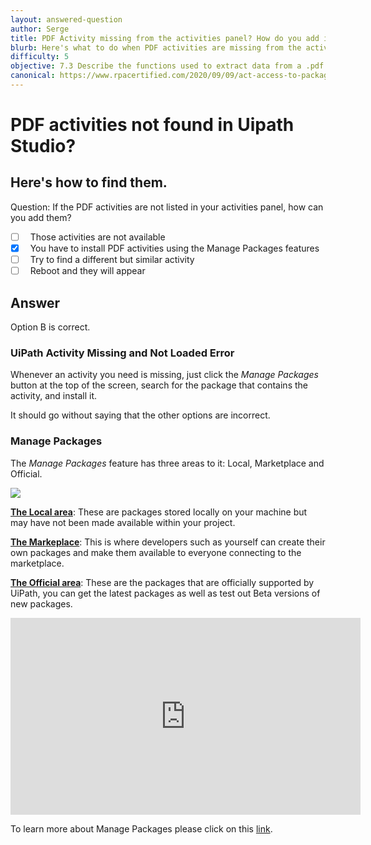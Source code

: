 ```yaml
---
layout: answered-question
author: Serge
title: PDF Activity missing from the activities panel? How do you add it?
blurb: Here's what to do when PDF activities are missing from the activities panel in UiPath Studio
difficulty: 5
objective: 7.3 Describe the functions used to extract data from a .pdf file; for example, using OCR
canonical: https://www.rpacertified.com/2020/09/09/act-access-to-package.html
---
```

 
<h1>PDF activities not found in Uipath Studio?</h1>
<h2>Here's how to find them.</h2>

Question:  If the PDF activities are not listed in your activities panel, how can you add them?

 - [ ] &nbsp;  Those activities are not available
 - [X] &nbsp;  You have to install PDF activities using the Manage Packages features
 - [ ] &nbsp;  Try to find a different but similar activity
 - [ ] &nbsp;  Reboot and they will appear

## Answer

Option B is correct.

<h3>UiPath Activity Missing and Not Loaded Error</h3>

Whenever an activity you need is missing, just click the _Manage Packages_ button at the top of the screen, search for the package that contains the activity, and install it.

It should go without saying that the other options are incorrect.

<h3>Manage Packages</h3>

The _Manage Packages_ feature has three areas to it: Local, Marketplace and Official.

<img src="http://www.rpacertified.com/assets/Managepackages.jpg"/>

<b><u>The Local area</u></b>: These are packages stored locally on your machine but may have not been made available within your project.

<b><u>The Markeplace</u></b>: This is where developers such as yourself can create their own packages and make them available to everyone connecting to the marketplace.

<b><u>The Official area</u></b>: These are the packages that are officially supported by UiPath, you can get the latest packages as well as test out Beta versions of new packages.


<div class="embed-responsive embed-responsive-16by9">
<iframe src="https://www.youtube.com/embed/cHzL31ylZ2Q" allow="accelerometer; autoplay; clipboard-write; encrypted-media; gyroscope; picture-in-picture" allowfullscreen="" width="560" height="315" frameborder="0"></iframe>
</div>

To learn more about Manage Packages please click on this <a href="https://docs.uipath.com/studio/docs/managing-activities-packages">link</a>.


